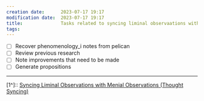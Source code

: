 ```yaml
---
creation date:		2023-07-17 19:17
modification date:	2023-07-17 19:17
title: 				Tasks related to syncing liminal observaations with menial observations
tags:
---
```

- [ ] Recover phenomenology_i notes from pelican
- [ ] Review previous research
- [ ] Note improvements that need to be made
- [ ] Generate propositions

---
[1^]:: [Syncing Liminal Observations with Menial Observations (Thought Syncing)](Syncing%20Liminal%20Observations%20with%20Menial%20Observations%20(Thought%20Syncing).md)